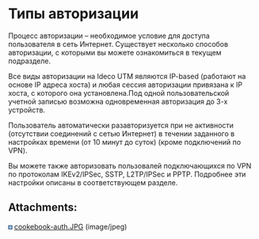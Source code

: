 # Типы авторизации

Процесс авторизации – необходимое условие для доступа пользователя в
сеть Интернет. Существует несколько способов авторизации, с которыми
вы можете ознакомиться в текущем подразделе.

Все виды авторизации на Ideco UTM являются IP-based (работают на основе
IP адреса хоста) и любая сессия авторизации привязана к IP хоста, с
которого она установлена.Под одной пользовательской учетной записью
возможна одновременная авторизация до 3-х устройств.

Пользователь автоматически разавторизуется при не активности (отсутствии
соединений с сетью Интернет) в течении заданного в настройках времени
(от 10 минут до суток) (кроме подключений по VPN).

Вы можете также авторизовать пользовалей подключающихся по VPN по
протоколам IKEv2/IPSec, SSTP, L2TP/IPSec и PPTP. Подробнее эти
настройки описаны в соответствующем разделе.

<div class="pageSectionHeader">

## Attachments:

</div>

<div class="greybox" data-align="left">

![](images/icons/bullet_blue.gif)
[cookebook-auth.JPG](attachments/1278071/7831553.jpg) (image/jpeg)  

</div>
